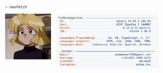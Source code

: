 ```zsh
> neofetch
```

<img
  src="https://raw.githubusercontent.com/ItsMalma/ItsMalma/main/minnie-may.gif"
  alt="Minnie May Hopkins"
  width="30%"
/>
<img
  align="right"
  src="https://raw.githubusercontent.com/ItsMalma/ItsMalma/main/light-mode.svg"
  width="67%"
/>
